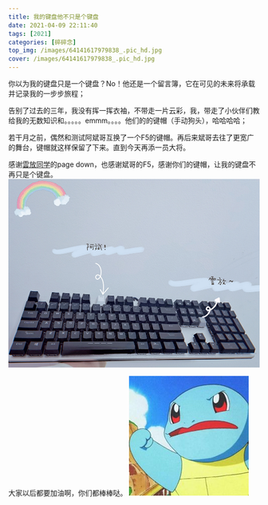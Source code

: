 ```yaml
---
title: 我的键盘他不只是个键盘
date: 2021-04-09 22:11:40
tags: [2021]
categories: [碎碎念]
top_img: /images/64141617979838_.pic_hd.jpg
cover: /images/64141617979838_.pic_hd.jpg
---
```

你以为我的键盘只是一个键盘？No！他还是一个留言簿，它在可见的未来将承载并记录我的一步步旅程；

告别了过去的三年，我没有挥一挥衣袖，不带走一片云彩，我，带走了小伙伴们教给我的无数知识和。。。。。emmm。。。。他们的的键帽（手动狗头），哈哈哈哈；

若干月之前，偶然和测试阿斌哥互换了一个F5的键帽。再后来斌哥去往了更宽广的舞台，键帽就这样保留了下来。直到今天再添一员大将。

感谢[雲放同学](https://www.m-finder.com/)的page down，也感谢斌哥的F5，感谢你们的键帽，让我的键盘不再只是个键盘。
![64141617979838_.pic_hd](/images/64141617979838_.pic_hd.jpg)

大家以后都要加油啊，你们都棒棒哒。
![](/images/16176745414714.jpg)

